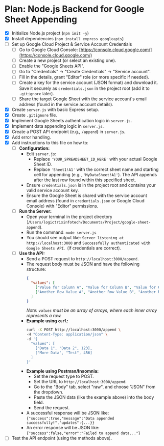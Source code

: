 # Plan: Node.js Backend for Google Sheet Appending

- [x] Initialize Node.js project (`npm init -y`)
- [x] Install dependencies (`npm install express googleapis`)
- [ ] Set up Google Cloud Project & Service Account Credentials
    - [ ] Go to Google Cloud Console: [https://console.cloud.google.com/](https://console.cloud.google.com/)
    - [ ] Create a new project (or select an existing one).
    - [ ] Enable the "Google Sheets API".
    - [ ] Go to "Credentials" -> "Create Credentials" -> "Service account".
    - [ ] Fill in the details, grant "Editor" role (or more specific if needed).
    - [ ] Create a key for the service account (JSON format) and download it. Save it securely as `credentials.json` in the project root (add it to `.gitignore` later).
    - [ ] Share the target Google Sheet with the service account's email address (found in the service account details).
- [x] Create `server.js` with basic Express setup.
- [x] Create `.gitignore` file.
- [x] Implement Google Sheets authentication logic in `server.js`.
- [x] Implement data appending logic in `server.js`.
- [x] Create a POST API endpoint (e.g., `/append`) in `server.js`.
- [x] Add error handling.
- [x] Add instructions to this file on how to:
    - [ ] **Configuration:**
        - Edit `server.js`:
            - Replace `'YOUR_SPREADSHEET_ID_HERE'` with your actual Google Sheet ID.
            - Replace `'Sheet1!A1'` with the correct sheet name and starting cell for appending (e.g., `'MyDataSheet!A1'`). The API appends after the last row found within this specified sheet.
        - Ensure `credentials.json` is in the project root and contains your valid service account key.
        - Ensure the Google Sheet is shared with the service account email address (found in `credentials.json` or Google Cloud Console) with "Editor" permissions.
    - [ ] **Run the Server:**
        - Open your terminal in the project directory (`/Users/logictrixinfotech/Documents/Project/google-sheet-append`).
        - Run the command: `node server.js`
        - You should see output like: `Server listening at http://localhost:3000` and `Successfully authenticated with Google Sheets API.` (if credentials are correct).
    - [ ] **Use the API:**
        - Send a POST request to `http://localhost:3000/append`.
        - The request body must be JSON and have the following structure:
          ```json
          {
            "values": [
              ["Value for Column A", "Value for Column B", "Value for Column C"],
              ["Another Row Value A", "Another Row Value B", "Another Row Value C"]
            ]
          }
          ```
          *Note: `values` must be an array of arrays, where each inner array represents a row.*
        - **Example using `curl`:**
          ```bash
          curl -X POST http://localhost:3000/append \
          -H "Content-Type: application/json" \
          -d '{
            "values": [
              ["Data 1", "Data 2", 123],
              ["More Data", "Test", 456]
            ]
          }'
          ```
        - **Example using Postman/Insomnia:**
            - Set the request type to POST.
            - Set the URL to `http://localhost:3000/append`.
            - Go to the "Body" tab, select "raw", and choose "JSON" from the dropdown.
            - Paste the JSON data (like the example above) into the body field.
            - Send the request.
        - A successful response will be JSON like: `{"success":true,"message":"Data appended successfully!","updates":{...}}`
        - An error response will be JSON like: `{"success":false,"error":"Failed to append data..."}`
- [ ] Test the API endpoint (using the methods above).